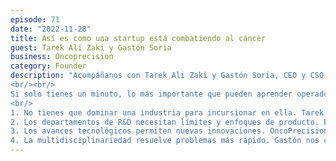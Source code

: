 ```yaml
---
episode: 71
date: "2022-11-28"
title: Así es como una startup está combatiendo al cáncer
guest: Tarek Ali Zaki y Gastón Soria
business: Oncoprecision
category: Founder
description: "Acompáñanos con Tarek Ali Zaki y Gastón Soria, CEO y CSO respectivamente de OncoPrecision, la startup latinoamericana que busca combatir el cáncer con tratamientos personalizados para cada paciente.
<br/><br/>
Si solo tienes un minuto, lo más importante que pueden aprender operadores, inversionistas y fundadores de OncoPrecision es lo siguiente: 
<br/>
1. No tienes que dominar una industria para incursionar en ella. Tarek no tenía un background científico, pero ahora, rodeado de un equipo complementario con Gastón, tiene suficientes conocimientos sobre cáncer para bajar millones de dólares de inversión de venture capital.<br/>
2. Los departamentos de R&D necesitan límites y enfoques de producto. En Oncoprecision la mentalidad de mercado orienta a sus científicos a producir los resultados necesarios para el negocio sin dejar que la curiosidad les estorbe en su misión.<br/>
3. Los avances tecnológicos permiten nuevas innovaciones. OncoPrecision no sería posible sin los avances en análisis de muestras, logística y la confianza en las startups como alternativas profesionales que existe hoy en día.<br/>
4. La multidisciplinariedad resuelve problemas más rápido. Gastón nos cuenta como tener ingenieros que no están sesgados por los resultados del laboratorio o científicos programando logran resolver problemas con más velocidad."
---
```

